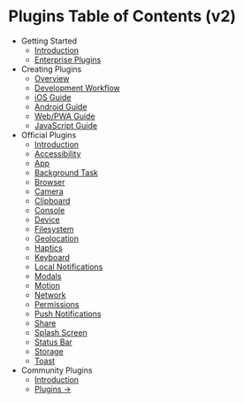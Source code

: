 # Plugins Table of Contents (v2)

- Getting Started
  - [Introduction](index.md)
  - [Enterprise Plugins](enterprise.md)
- Creating Plugins
  - [Overview](creating-plugins.md)
  - [Development Workflow](workflow.md)
  - [iOS Guide](ios.md)
  - [Android Guide](android.md)
  - [Web/PWA Guide](web.md)
  - [JavaScript Guide](js.md)
- Official Plugins
  - [Introduction](../apis/index.md)
  - [Accessibility](../apis/accessibility/index.md)
  - [App](../apis/app/index.md)
  - [Background Task](../apis/background-task/index.md)
  - [Browser](../apis/browser/index.md)
  - [Camera](../apis/camera/index.md)
  - [Clipboard](../apis/clipboard/index.md)
  - [Console](../apis/console/index.md)
  - [Device](../apis/device/index.md)
  - [Filesystem](../apis/filesystem/index.md)
  - [Geolocation](../apis/geolocation/index.md)
  - [Haptics](../apis/haptics/index.md)
  - [Keyboard](../apis/keyboard/index.md)
  - [Local Notifications](../apis/local-notifications/index.md)
  - [Modals](../apis/modals/index.md)
  - [Motion](../apis/motion/index.md)
  - [Network](../apis/network/index.md)
  - [Permissions](../apis/permissions/index.md)
  - [Push Notifications](../apis/push-notifications/index.md)
  - [Share](../apis/share/index.md)
  - [Splash Screen](../apis/splash-screen/index.md)
  - [Status Bar](../apis/status-bar/index.md)
  - [Storage](../apis/storage/index.md)
  - [Toast](../apis/toast/index.md)
- Community Plugins
  - [Introduction](community.md)
  - [Plugins ->](../../community/registry.md)
